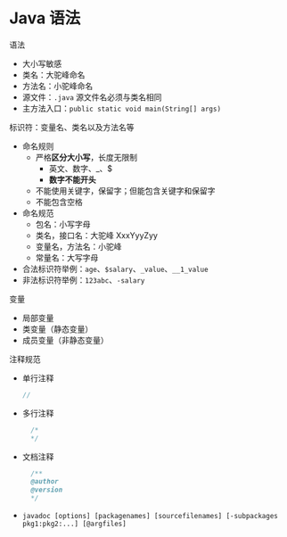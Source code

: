 # Java 语法

语法

- 大小写敏感
- 类名：大驼峰命名
- 方法名：小驼峰命名
- 源文件：`.java` 源文件名必须与类名相同
- 主方法入口：`public static void main(String[] args)`

标识符：变量名、类名以及方法名等

- 命名规则
  - 严格**区分大小写**，长度无限制
    - 英文、数字、\_、$
    - **数字不能开头**
  - 不能使用关键字，保留字；但能包含关键字和保留字
  - 不能包含空格
- 命名规范
  - 包名：小写字母
  - 类名，接口名：大驼峰 XxxYyyZyy
  - 变量名，方法名：小驼峰
  - 常量名：大写字母
- 合法标识符举例：`age`、`$salary`、`_value`、`__1_value`
- 非法标识符举例：`123abc`、`-salary`

变量

- 局部变量
- 类变量（静态变量）
- 成员变量（非静态变量）

注释规范

- 单行注释
  ```java
  //
  ```
- 多行注释
  ```Java
    /*
    */
  ```
- 文档注释
  ```Java
    /**
    @author
    @version
    */
  ```
- `javadoc [options] [packagenames] [sourcefilenames] [-subpackages pkg1:pkg2:...] [@argfiles]`

